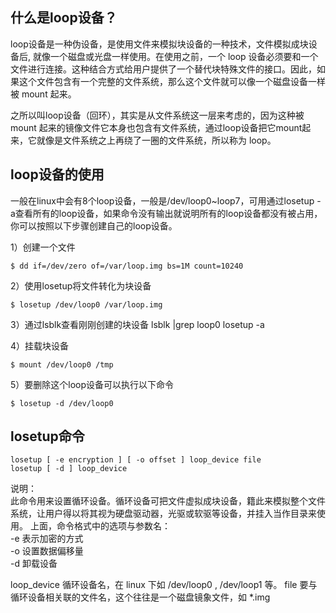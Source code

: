 ## 什么是loop设备？
loop设备是一种伪设备，是使用文件来模拟块设备的一种技术，文件模拟成块设备后, 就像一个磁盘或光盘一样使用。在使用之前，一个 loop 设备必须要和一个文件进行连接。这种结合方式给用户提供了一个替代块特殊文件的接口。因此，如果这个文件包含有一个完整的文件系统，那么这个文件就可以像一个磁盘设备一样被 mount 起来。

之所以叫loop设备（回环），其实是从文件系统这一层来考虑的，因为这种被 mount 起来的镜像文件它本身也包含有文件系统，通过loop设备把它mount起来，它就像是文件系统之上再绕了一圈的文件系统，所以称为 loop。

## loop设备的使用
一般在linux中会有8个loop设备，一般是/dev/loop0~loop7，可用通过losetup -a查看所有的loop设备，如果命令没有输出就说明所有的loop设备都没有被占用，你可以按照以下步骤创建自己的loop设备。

1）创建一个文件

    $ dd if=/dev/zero of=/var/loop.img bs=1M count=10240

2）使用losetup将文件转化为块设备

    $ losetup /dev/loop0 /var/loop.img

3）通过lsblk查看刚刚创建的块设备
lsblk |grep loop0
losetup -a

4）挂载块设备
    
    $ mount /dev/loop0 /tmp

5）要删除这个loop设备可以执行以下命令

    $ losetup -d /dev/loop0


## losetup命令

    losetup [ -e encryption ] [ -o offset ] loop_device file
    losetup [ -d ] loop_device

说明：             
此命令用来设置循环设备。循环设备可把文件虚拟成块设备，籍此来模拟整个文件系统，让用户得以将其视为硬盘驱动器，光驱或软驱等设备，并挂入当作目录来使用。
上面，命令格式中的选项与参数名：      
-e 表示加密的方式       
-o 设置数据偏移量     
-d 卸载设备      

loop_device 循环设备名，在 linux 下如 /dev/loop0 , /dev/loop1 等。
file 要与循环设备相关联的文件名，这个往往是一个磁盘镜象文件，如 *.img

